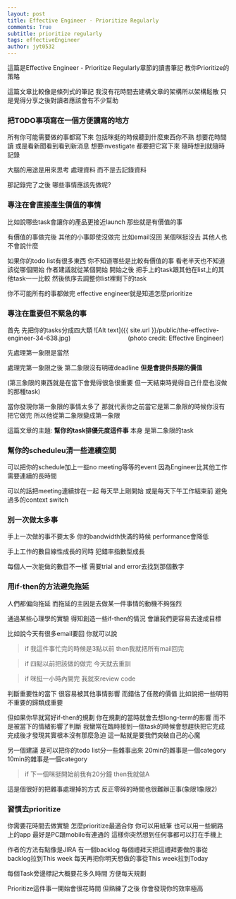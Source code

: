 ```yaml
---
layout: post
title: Effective Engineer - Prioritize Regularly
comments: True 
subtitle: prioritize regularly
tags: effectiveEngineer
author: jyt0532
---
```


這篇是Effective Engineer - Prioritize Regularly章節的讀書筆記
教你Prioritize的策略 

這篇文章比較像是條列式的筆記
我沒有花時間去建構文章的架構所以架構鬆散 
只是覺得分享之後對讀者應該會有不少幫助

### 把TODO事項寫在一個方便讀寫的地方

所有你可能需要做的事都寫下來 包括咪挺的時候聽到什麼東西你不熟 想要花時間讀
或是看新聞看到看到新消息 想要investigate 都要把它寫下來 隨時想到就隨時記錄

大腦的用途是用來思考 處理資料 而不是去記錄資料

那記錄完了之後 哪些事情應該先做呢?

### 專注在會直接產生價值的事情

比如說哪些task會讓你的產品更接近launch 那些就是有價值的事

有價值的事做完後 其他的小事即使沒做完 比如email沒回 某個咪挺沒去 其他人也不會說什麼

如果你的todo list有很多東西 你不知道哪些是比較有價值的事 看老半天也不知道該從哪個開始 作者建議就從某個開始 開始之後 把手上的task跟其他在list上的其他task一一比較 然後依序去調整你list裡剩下的task 

你不可能所有的事都做完 effective engineer就是知道怎麼prioritize

### 專注在重要但不緊急的事

首先 先把你的tasks分成四大類
![Alt text]({{ site.url }}/public/the-effective-engineer-34-638.jpg)
&nbsp;&nbsp;&nbsp;&nbsp;&nbsp;&nbsp;&nbsp;&nbsp;&nbsp;&nbsp;&nbsp;&nbsp;&nbsp;&nbsp;&nbsp;&nbsp;&nbsp;&nbsp;&nbsp;&nbsp;&nbsp;&nbsp;&nbsp;&nbsp;&nbsp;&nbsp;&nbsp;&nbsp;&nbsp;&nbsp;&nbsp;&nbsp;(photo credit: Effective Engineer)

先處理第一象限是當然

處理完第一象限之後 第二象限沒有明確deadline **但是會提供長期的價值** 

(第三象限的東西就是在當下會覺得很急很重要 但一天結束時覺得自己什麼也沒做的那種task)

當你發現你第一象限的事情太多了 那就代表你之前當它是第二象限的時候你沒有把它做完 所以他從第二象限變成第一象限

這篇文章的主題: **幫你的task排優先度這件事** 本身 是第二象限的task

### 幫你的scheduleu清一些連續空間

可以把你的schedule加上一些no meeting等等的event 因為Engineer比其他工作需要連續的長時間

可以的話把meeting連續排在一起 每天早上剛開始 或是每天下午工作結束前 避免過多的context switch

### 別一次做太多事

手上一次做的事不要太多 你的bandwidth快滿的時候 performance會降低

手上工作的數目線性成長的同時 犯錯率指數型成長

每個人一次能做的數目不一樣 需要trial and error去找到那個數字

### 用if-then的方法避免拖延

人們都偏向拖延 而拖延的主因是去做某一件事情的動機不夠強烈

通過某些心理學的實驗 得知創造一些if-then的情況 會讓我們更容易去達成目標

比如說今天有很多email要回 你就可以說

> if 我這件事忙完的時候是3點以前 then我就把所有mail回完

> if 四點以前把該做的做完 今天就去重訓

> if 咪挺一小時內開完 我就來review code

判斷重要性的當下 很容易被其他事情影響 而錯估了任務的價值 
比如說把一些明明不重要的歸類成重要

但如果你早就寫好if-then的規劃 你在規劃的當時就會去想long-term的影響 而不是被當下的情緒影響了判斷 我蠻常在臨時接到一個task的時候會想趕快把它完成 完成後才發現其實根本沒有那麼急迫 這一點就是要我們突破自己的心魔

另一個建議 是可以把你的todo list分一些雜事出來 20min的雜事是一個category 10min的雜事是一個category

> if 下一個咪挺開始前我有20分鐘 then我就做A

這是個很好的把雜事處理掉的方式 反正零碎的時間也很難辦正事(象限1象限2)

### 習慣去prioritize 
你需要花時間去做實驗 怎麼prioritize最適合你 你可以用紙筆 也可以用一些網路上的app 最好是PC跟mobile有連通的
這樣你突然想到任何事都可以打在手機上 

作者的方法有點像是JIRA 有一個backlog 每個禮拜天把這禮拜要做的事從backlog拉到This week 每天再把你明天想做的事從This week拉到Today

每個Task旁邊標記大概要花多久時間 方便每天規劃

Prioritize這件事一開始會很花時間 但熟練了之後 你會發現你的效率極高


